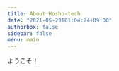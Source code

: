 ```yaml
---
title: About Hosho-tech
date: "2021-05-23T01:04:24+09:00"
authorbox: false
sidebar: false
menu: main
---
```


ようこそ！